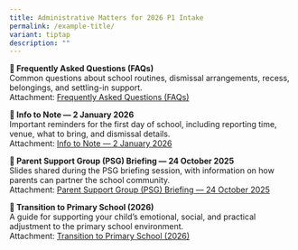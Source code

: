 ```yaml
---
title: Administrative Matters for 2026 P1 Intake
permalink: /example-title/
variant: tiptap
description: ""
---
```

<p><strong>📄 Frequently Asked Questions (FAQs)</strong>
<br>Common questions about school routines, dismissal arrangements, recess,
belongings, and settling-in support.
<br>Attachment: <a href="/files/FREQUENTLY_ASKED_QUESTIONS__FAQS_.pdf" rel="noopener nofollow" target="_blank">Frequently Asked Questions (FAQs)</a>
</p>
<p><strong>📄 Info to Note — 2 January 2026</strong>
<br>Important reminders for the first day of school, including reporting time,
venue, what to bring, and dismissal details.
<br>Attachment: <a href="/files/Info_to_Note_2_Jan_2026.pdf" rel="noopener nofollow" target="_blank">Info to Note — 2 January 2026</a>
</p>
<p><strong>📄 Parent Support Group (PSG) Briefing — 24 October 2025</strong>
<br>Slides shared during the PSG briefing session, with information on how
parents can partner the school community.
<br>Attachment: <a href="/files/PSG_Briefing_24_Oct_2025.pdf" rel="noopener nofollow" target="_blank">Parent Support Group (PSG) Briefing — 24 October 2025</a>
</p>
<p><strong>📄 Transition to Primary School (2026)</strong>
<br>A guide for supporting your child’s emotional, social, and practical adjustment
to the primary school environment.
<br>Attachment: <a href="/files/Transition_to_PriSch_2026.pdf" rel="noopener nofollow" target="_blank">Transition to Primary School (2026)</a>
</p>
<p></p>